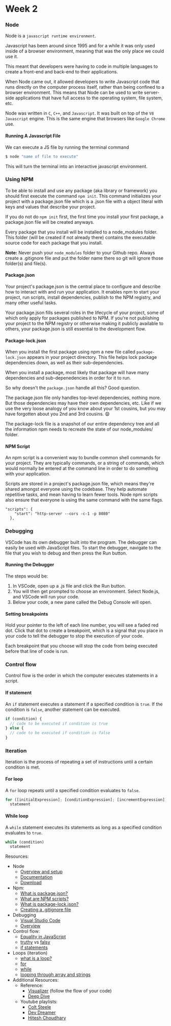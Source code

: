 # Week 2

### Node

Node is a `javascript runtime environment`.

Javascript has been around since 1995 and for a while it was only used inside of a browser environment, meaning that was the only place we could use it.

This meant that developers were having to code in multiple languages to create a front-end and back-end to their applications.

When Node came out, it allowed developers to write Javascript code that runs directly on the computer process itself, rather than being confined to a browser environment. This means that Node can be used to write server-side applications that have full access to the operating system, file system, etc.

Node was written in `C`, `C++`, and `Javascript`. It was built on top of the `V8 Javascript` engine. This is the same engine that browsers like `Google Chrome` use.

#### Running A Javascript File

We can execute a JS file by running the terminal command

```bash
$ node "name of file to execute"
```

This will turn the terminal into an interactive javascript environment.

### Using NPM 

To be able to install and use any package (aka library or framework) you should first execute the command ```npm init```. This command initializes your project with a package.json file which is a .json file with a object literal with keys and values that describe your project.

If you do not do ```npm init``` first, the first time you install your first package, a package.json file will be created anyways. 

Every package that you install will be installed to a node_modules folder. This folder (will be created if not already there) contains the executable source code for each package that you install.

<strong>Note:</strong> Never push your `node_modules` folder to your Github repo. Always create a .gitignore file and put the folder name there so git will ignore those folder(s) and file(s). 

#### Package.json
Your project's package.json is the central place to configure and describe how to interact with and run your application. It enables npm to start your project, run scripts, install dependencies, publish to the NPM registry, and many other useful tasks. 

Your package.json fills several roles in the lifecycle of your project, some of which only apply for packages published to NPM. If you're not publishing your project to the NPM registry or otherwise making it publicly available to others, your package.json is still essential to the development flow.

#### Package-lock.json

When you install the first package using npm a new file called ```package-lock.json``` appears in your project directory. This file helps lock package dependencies down, as well as their sub-dependencies. 

When you install a package, most likely that package will have many dependencies and sub-depenedencies in order for it to run. 

So why doesn't the ```package.json``` handle all this? Good question.

The package.json file only handles top-level dependencies, nothing more. But those dependencies may have their own dependencies, etc. Like if we use the very loose analogy of you know about your 1st cousins, but you may have forgotten about you 2nd and 3rd cousins. 😧

The package-lock file is a snapshot of our entire dependency tree and all the information npm needs to recreate the state of our node_modules/ folder. 

#### NPM Script

An npm script is a convenient way to bundle common shell commands for your project. They are typically commands, or a string of commands, which would normally be entered at the command line in order to do something with your application.

Scripts are stored in a project's package.json file, which means they're shared amongst everyone using the codebase. They help automate repetitive tasks, and mean having to learn fewer tools. Node npm scripts also ensure that everyone is using the same command with the same flags.

```JS
"scripts": {
    "start": "http-server --cors -c-1 -p 8080"
  },
```

### Debugging

VSCode has its own debugger built into the program. The debugger can easily be used with JavaScript files. To start the debugger, navigate to the file that you wish to debug and then press the Run button.

#### Running the Debugger

The steps would be:

 1. In VSCode, open up a .js file and click the Run button.
 2. You will then get prompted to choose an environment. Select Node.js, and VSCode will run your code.
 3. Below your code, a new pane called the Debug Console will open. 
 
 #### Setting breakpoints

 Hold your pointer to the left of each line number, you will see a faded red dot. Click that dot to create a breakpoint, which is a signal that you place in your code to tell the debugger to stop the execution of your code. 

 Each breakpoint that you choose will stop the code from being executed before that line of code is run. 


### Control flow

Control flow is the order in which the computer executes statements in a script.

#### If statement

An `if` statement executes a statement if a specified condition is `true`. If the condition is `false`, another statement can be executed.

```js
if (condition) {
  // code to be executed if condition is true
} else {
  // code to be executed if condition is false
}
```

### Iteration

Iteration is the process of repeating a set of instructions until a certain condition is met.

#### For loop

A `for` loop repeats until a specified condition evaluates to `false`. 

```js
for ([initialExpression]; [conditionExpression]; [incrementExpression])
  statement
```

#### While loop

A `while` statement executes its statements as long as a specified condition evaluates to `true`. 

```js
while (condition)
  statement
```

Resources:
- Node
  - [Overview and setup](https://www.youtube.com/watch?v=zb3Qk8SG5Ms)
  - [Documentation](https://nodejs.org/docs/latest-v19.x/api/)
  - [Download](https://nodejs.org/en/download)
- Npm:
   - [What is package.json?](https://heynode.com/tutorial/what-packagejson/)
   - [What are NPM scripts?](https://heynode.com/tutorial/what-are-npm-scripts/)
   - [What is package-lock.json?](https://heynode.com/tutorial/what-package-lockjson/)
   - [Creating a .gitignore file](https://www.freecodecamp.org/news/gitignore-what-is-it-and-how-to-add-to-repo/)
- Debugging
   - [Visual Studio Code](https://code.visualstudio.com/docs/editor/debugging)
   - [Overview](https://www.w3schools.com/js/js_debugging.asp)
- Control flow:
   - <a href= "https://dorey.github.io/JavaScript-Equality-Table/unified/">Equality in JavaScript</a>
   - <a href="https://developer.mozilla.org/en-US/docs/Glossary/Truthy">truthy</a> vs <a href="https://developer.mozilla.org/en-US/docs/Glossary/Falsy">falsy</a>
   - <a href="https://javascript.info/ifelse">if statements</a>
- Loops (iteration)
    - <a href="https://www.youtube.com/watch?v=wxds6MAtUQ0">what is a loop?</a>
    - <a href="https://developer.mozilla.org/en-US/docs/Web/JavaScript/Guide/Loops_and_iteration#for_statement">for</a> 
    - <a href="https://javascript.info/while-for#the-while-loop">while</a>
    - <a href="https://www.youtube.com/watch?v=5LiGWfk4WTo">looping through array and strings</a>
 - Additional Resources: 
    - Reference:
      -  <a href="https://pythontutor.com/javascript.html#mode=edit">Visualizer</a> (follow the flow of your code)
      - <a href="https://www.youtube.com/watch?v=7gj34mStSNQ">Deep Dive</a>
    - Youtube playlists:
      - <a href="https://www.youtube.com/watch?v=x2RNw4M6cME">Colt Steele</a>
      - <a href="https://www.youtube.com/playlist?list=PL7TLF4T4Tq2TtNmadzRfxYIB9683uhpbD">Dev Dreamer</a> 
      - <a href="https://www.youtube.com/watch?v=2md4HQNRqJA&list=PLRAV69dS1uWSxUIk5o3vQY2-_VKsOpXLD">Hitesh Choudhary</a>